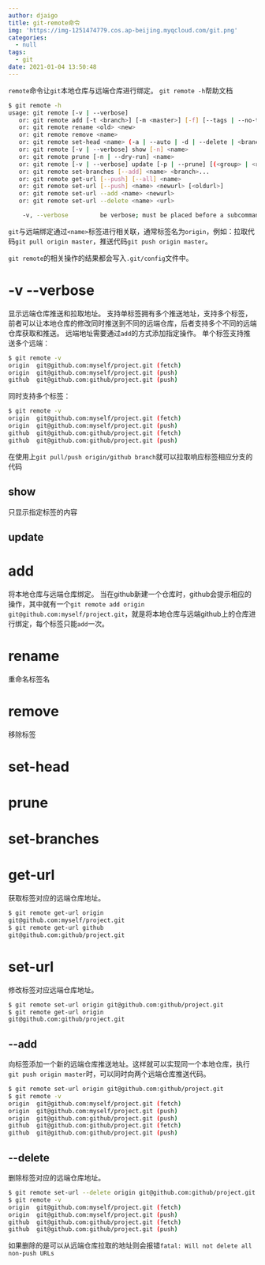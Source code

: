 ```yaml
---
author: djaigo
title: git-remote命令
img: 'https://img-1251474779.cos.ap-beijing.myqcloud.com/git.png'
categories:
  - null
tags:
  - git
date: 2021-01-04 13:50:48
---
```


`remote`命令让`git`本地仓库与远端仓库进行绑定。
`git remote -h`帮助文档
```sh
$ git remote -h 
usage: git remote [-v | --verbose]
   or: git remote add [-t <branch>] [-m <master>] [-f] [--tags | --no-tags] [--mirror=<fetch|push>] <name> <url>
   or: git remote rename <old> <new>
   or: git remote remove <name>
   or: git remote set-head <name> (-a | --auto | -d | --delete | <branch>)
   or: git remote [-v | --verbose] show [-n] <name>
   or: git remote prune [-n | --dry-run] <name>
   or: git remote [-v | --verbose] update [-p | --prune] [(<group> | <remote>)...]
   or: git remote set-branches [--add] <name> <branch>...
   or: git remote get-url [--push] [--all] <name>
   or: git remote set-url [--push] <name> <newurl> [<oldurl>]
   or: git remote set-url --add <name> <newurl>
   or: git remote set-url --delete <name> <url>

    -v, --verbose         be verbose; must be placed before a subcommand
```

`git`与远端绑定通过`<name>`标签进行相关联，通常标签名为`origin`，例如：拉取代码`git pull origin master`，推送代码`git push origin master`。

`git remote`的相关操作的结果都会写入`.git/config`文件中。

# -v --verbose
显示远端仓库推送和拉取地址。
支持单标签拥有多个推送地址，支持多个标签，前者可以让本地仓库的修改同时推送到不同的远端仓库，后者支持多个不同的远端仓库获取和推送。
远端地址需要通过`add`的方式添加指定操作。
单个标签支持推送多个远端：
```sh
$ git remote -v
origin  git@github.com:myself/project.git (fetch)
origin  git@github.com:myself/project.git (push)
github  git@github.com:github/project.git (push)
```

同时支持多个标签：
```sh
$ git remote -v
origin  git@github.com:myself/project.git (fetch)
origin  git@github.com:myself/project.git (push)
github  git@github.com:github/project.git (fetch)
github  git@github.com:github/project.git (push)
```

在使用上`git pull/push origin/github branch`就可以拉取响应标签相应分支的代码

## show
只显示指定标签的内容

## update

# add
将本地仓库与远端仓库绑定。
当在github新建一个仓库时，github会提示相应的操作，其中就有一个`git remote add origin git@github.com:myself/project.git`，就是将本地仓库与远端github上的仓库进行绑定，每个标签只能`add`一次。

# rename
重命名标签名

# remove
移除标签

# set-head

# prune

# set-branches

# get-url
获取标签对应的远端仓库地址。
```sh
$ git remote get-url origin
git@github.com:myself/project.git
$ git remote get-url github
git@github.com:github/project.git
```


# set-url
修改标签对应远端仓库地址。
```sh
$ git remote set-url origin git@github.com:github/project.git
$ git remote get-url origin                                  
git@github.com:github/project.git
```

## --add
向标签添加一个新的远端仓库推送地址。这样就可以实现同一个本地仓库，执行`git push origin master`时，可以同时向两个远端仓库推送代码。
```sh
$ git remote set-url origin git@github.com:github/project.git
$ git remote -v
origin  git@github.com:myself/project.git (fetch)
origin  git@github.com:myself/project.git (push)
origin  git@github.com:github/project.git (push)
github  git@github.com:github/project.git (fetch)
github  git@github.com:github/project.git (push)
```

## --delete
删除标签对应的远端仓库地址。
```sh
$ git remote set-url --delete origin git@github.com:github/project.git
$ git remote -v
origin  git@github.com:myself/project.git (fetch)
origin  git@github.com:myself/project.git (push)
github  git@github.com:github/project.git (fetch)
github  git@github.com:github/project.git (push)
```

如果删除的是可以从远端仓库拉取的地址则会报错`fatal: Will not delete all non-push URLs`




